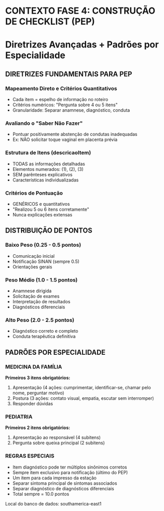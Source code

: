 # CONTEXTO FASE 4: CONSTRUÇÃO DE CHECKLIST (PEP)
# Diretrizes Avançadas + Padrões por Especialidade

## DIRETRIZES FUNDAMENTAIS PARA PEP

### Mapeamento Direto e Critérios Quantitativos
- Cada item = espelho de informação no roteiro
- Critérios numéricos: "Pergunta sobre 4 ou 5 itens"
- Granularidade: Separar anamnese, diagnóstico, conduta

### Avaliando o "Saber Não Fazer"
- Pontuar positivamente abstenção de condutas inadequadas
- Ex: NÃO solicitar toque vaginal em placenta prévia

### Estrutura de Itens (descricaoItem)
- TODAS as informações detalhadas
- Elementos numerados: (1), (2), (3)
- SEM parênteses explicativos
- Características individualizadas

### Critérios de Pontuação
- GENÉRICOS e quantitativos
- "Realizou 5 ou 6 itens corretamente"
- Nunca explicações extensas

## DISTRIBUIÇÃO DE PONTOS

### Baixo Peso (0.25 - 0.5 pontos)
- Comunicação inicial
- Notificação SINAN (sempre 0.5)
- Orientações gerais

### Peso Médio (1.0 - 1.5 pontos)  
- Anamnese dirigida
- Solicitação de exames
- Interpretação de resultados
- Diagnósticos diferenciais

### Alto Peso (2.0 - 2.5 pontos)
- Diagnóstico correto e completo
- Conduta terapêutica definitiva

## PADRÕES POR ESPECIALIDADE

### MEDICINA DA FAMÍLIA
**Primeiros 3 itens obrigatórios:**
1. Apresentação (4 ações: cumprimentar, identificar-se, chamar pelo nome, perguntar motivo)
2. Postura (3 ações: contato visual, empatia, escutar sem interromper)  
3. Responder dúvidas

### PEDIATRIA
**Primeiros 2 itens obrigatórios:**
1. Apresentação ao responsável (4 subitens)
2. Pergunta sobre queixa principal (2 subitens)

### REGRAS ESPECIAIS
- Item diagnóstico pode ter múltiplos sinônimos corretos
- Sempre item exclusivo para notificação (último do PEP)
- Um item para cada impresso da estação
- Separar sintoma principal de sintomas associados
- Separar diagnóstico de diagnósticos diferenciais
- Total sempre = 10.0 pontos

Local do banco de dados: southamerica-east1
